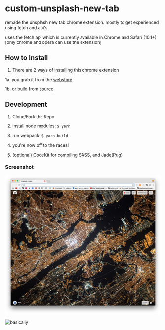 # custom-unsplash-new-tab

remade the unsplash new tab chrome extension. mostly to get experienced using fetch and api's.

uses the fetch api which is currently available in Chrome and Safari (10.1+)[only chrome and opera can use the extension]

## How to Install
1. There are 2 ways of installing this chrome extension

  1a. you grab it from the [webstore](https://chrome.google.com/webstore/detail/custom-unsplash-instant/jakkljefkjcncpdibfmogcbdhonbiplp)

  1b. or build from [source](https://github.com/mcansh/unsplash-new-tab/releases/latest)

## Development
1. Clone/Fork the Repo

2. install node modules: `$ yarn`

3. run webpack: `$ yarn build`

4. you're now off to the races!

5. (optional) CodeKit for compiling SASS, and Jade(Pug)

### Screenshot
![Screenshot](screenshot.jpg)

![basically](http://weknowmemes.com/wp-content/uploads/2013/11/i-made-this-comic.jpg)
